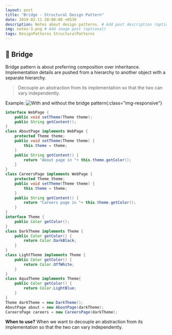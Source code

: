 ```yaml
---
layout: post
title: "Bridge - Structural Design Pattern"
date: 2019-02-11 20:00:00 +0530
description: Notes about design patterns. # Add post description (optional)
img: notes-3.png # Add image post (optional)
tags: DesignPatterns StructuralPatterns
---
```

🚡 Bridge
-----------
Bridge pattern is about preferring composition over inheritance. Implementation details are pushed from a hierarchy to another object with a separate hierarchy. 
>Decouple an abstraction from its implementation so that the two can vary independently.

Example:
![With and without the bridge pattern]({{site.baseurl}}/assets/img/bridge_pattern.png){:class="img-responsive"}
```java
interface WebPage {
    public void setTheme(Theme theme);
    public String getContent();
}
class AboutPage implements WebPage {
    protected Theme theme;
    public void setTheme(Theme theme) {
        this.theme = theme;
    }
    public String getContent() {
        return "About page in "+ this.theme.getColor();
    }
}
class CareersPage implements WebPage {
    protected Theme theme;
    public void setTheme(Theme theme) {
        this.theme = theme;
    }
    public String getContent() {
        return "Careers page in "+ this.theme.getColor();
    }
}
interface Theme {
    public Color getColor();
}
class DarkTheme implements Theme {
    public Color getColor() {
        return Color.DarkBlack;
    }
}
class LightTheme implements Theme {
    public Color getColor() {
        return Color.OffWhite;
    }
}
class AquaTheme implements Theme{
    public Color getColor() {
        return Color.LightBlue;
    }
}
Theme darkTheme = new DarkTheme();
AboutPage about = new AboutPage(darkTheme);
CareersPage careers = new CareersPage(darkTheme);
```
**When to use?** When we want to decouple an abstraction from its implementation so that the two can vary independently.
